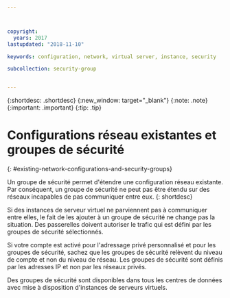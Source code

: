 ```yaml
---



copyright:
  years: 2017
lastupdated: "2018-11-10"

keywords: configuration, network, virtual server, instance, security

subcollection: security-group


---
```


{:shortdesc: .shortdesc}
{:new_window: target="_blank"}
{:note: .note}
{:important: .important}
{:tip: .tip}

# Configurations réseau existantes et groupes de sécurité
{: #existing-network-configurations-and-security-groups}

Un groupe de sécurité permet d'étendre une configuration réseau existante. Par conséquent, un groupe de sécurité ne peut pas être étendu sur des réseaux incapables de pas communiquer entre eux.
{: shortdesc}

Si des instances de serveur virtuel ne parviennent pas à communiquer entre elles, le fait de les ajouter à un groupe de sécurité ne change pas la situation. Des passerelles doivent autoriser le trafic qui est défini par les groupes de sécurité sélectionnés.

Si votre compte est activé pour l'adressage privé personnalisé et pour les groupes de sécurité, sachez que les groupes de sécurité relèvent du niveau de compte et non du niveau de réseau. Les groupes de sécurité sont définis par les adresses IP et non par les réseaux privés.

Des groupes de sécurité sont disponibles dans tous les centres de données avec mise à disposition d'instances de serveurs virtuels.
